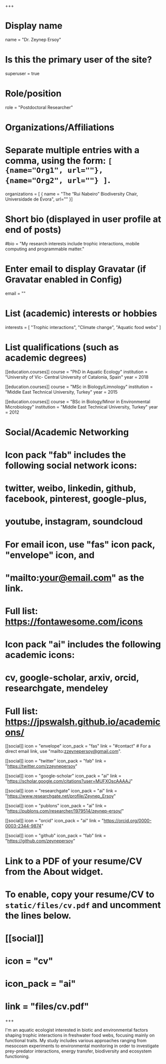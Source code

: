 +++
# Display name
name = "Dr. Zeynep Ersoy"

# Is this the primary user of the site?
superuser = true

# Role/position
role = "Postdoctoral Researcher"

# Organizations/Affiliations
#   Separate multiple entries with a comma, using the form: `[ {name="Org1", url=""}, {name="Org2", url=""} ]`.
organizations = [ { name = "The “Rui Nabeiro” Biodiversity Chair, Universidade de Évora", url="" }]

# Short bio (displayed in user profile at end of posts)
#bio = "My research interests include trophic interactions, mobile computing and programmable matter."

# Enter email to display Gravatar (if Gravatar enabled in Config)
email = ""

# List (academic) interests or hobbies
interests = [
  "Trophic interactions",
  "Climate change",
  "Aquatic food webs"
]

# List qualifications (such as academic degrees)
[[education.courses]]
  course = "PhD in Aquatic Ecology"
  institution = "University of Vic- Central University of Catalonia, Spain"
  year = 2018

[[education.courses]]
  course = "MSc in Biology/Limnology"
  institution = "Middle East Technical University, Turkey"
  year = 2015
  

[[education.courses]]
  course = "BSc in Biology/Minor in Environmental Microbiology"
  institution = "Middle East Technical University, Turkey"
  year = 2012

# Social/Academic Networking
#
# Icon pack "fab" includes the following social network icons:
#
#   twitter, weibo, linkedin, github, facebook, pinterest, google-plus,
#   youtube, instagram, soundcloud
#
#   For email icon, use "fas" icon pack, "envelope" icon, and
#   "mailto:your@email.com" as the link.
#
#   Full list: https://fontawesome.com/icons
#
# Icon pack "ai" includes the following academic icons:
#
#   cv, google-scholar, arxiv, orcid, researchgate, mendeley
#
#   Full list: https://jpswalsh.github.io/academicons/

[[social]]
  icon = "envelope"
  icon_pack = "fas"
  link = "#contact"  # For a direct email link, use "mailto:zzeynepersoy@gmail.com".

[[social]]
  icon = "twitter"
  icon_pack = "fab"
  link = "https://twitter.com/zzeynepersoy"

[[social]]
  icon = "google-scholar"
  icon_pack = "ai"
  link = "https://scholar.google.com/citations?user=MUFXOscAAAAJ"

[[social]]
  icon = "researchgate"
  icon_pack = "ai"
  link = "https://www.researchgate.net/profile/Zeynep_Ersoy"

[[social]]
  icon = "publons"
  icon_pack = "ai"
  link = "https://publons.com/researcher/1979514/zeynep-ersoy/"
  
[[social]]
  icon = "orcid"
  icon_pack = "ai"
  link = "https://orcid.org/0000-0003-2344-9874"
   
[[social]]
  icon = "github"
  icon_pack = "fab"
  link = "https://github.com/zeynepersoy"
  
  
# Link to a PDF of your resume/CV from the About widget.
# To enable, copy your resume/CV to `static/files/cv.pdf` and uncomment the lines below.
# [[social]]
#   icon = "cv"
#   icon_pack = "ai"
#   link = "files/cv.pdf"

+++

I'm an aquatic ecologist interested in biotic and environmental factors shaping trophic interactions in freshwater food webs, focusing mainly on functional traits. My study includes various approaches ranging from mesocosm experiments to environmental monitoring in order to investigate prey-predator interactions, energy transfer, biodiversity and ecosystem functioning.